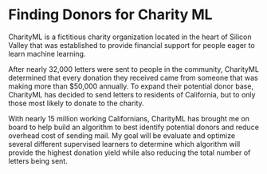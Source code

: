# Finding Donors for Charity ML

CharityML is a fictitious charity organization located in the heart of Silicon Valley that was established to provide financial support for people eager to learn machine learning. 

After nearly 32,000 letters were sent to people in the community, CharityML determined that every donation they received came from someone that was making more than $50,000 annually. To expand their potential donor base, CharityML has decided to send letters to residents of California, but to only those most likely to donate to the charity. 

With nearly 15 million working Californians, CharityML has brought me on board to help build an algorithm to best identify potential donors and reduce overhead cost of sending mail. My goal will be evaluate and optimize several different supervised learners to determine which algorithm will provide the highest donation yield while also reducing the total number of letters being sent.
